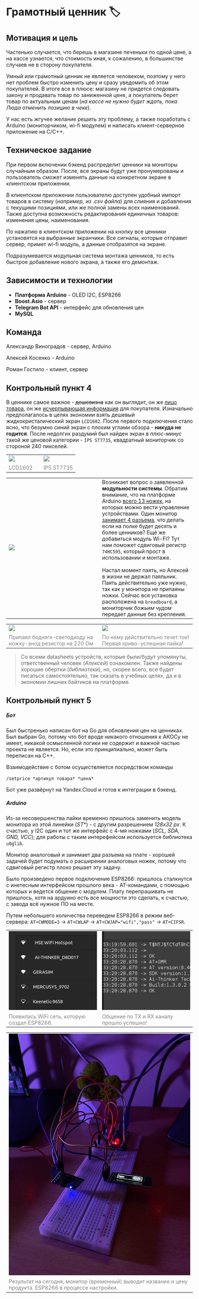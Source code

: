 # Грамотный ценник 🏷️

## Мотивация и цель

Частенько случается, что берешь в магазине печеньки по одной цене, а на кассе узнается, что стоимость иная, к сожалению, в большинстве случаев не в сторону покупателя. 

Умный или грамотный ценник не является человеком, поэтому у него нет проблем быстро изменить цену и сразу уведомить об этом покупателей. В итоге все в плюсе: магазину не придется следовать закону и продавать товар по заниженной цене, а покупатель берет товар по актуальным ценам (*на кассе не нужно будет ждать, пока Люда отменить позицию в чеке*).

У нас есть жгучее желание решить эту проблему, а также поработать с Arduino (мониторчиком, wi-fi модулем) и написать клиент-серверное приложение на C/C++.

## Техническое задание

При первом включении бэкенд распределит ценники на мониторы случайным образом. После, все экраны будут уже пронумерованы и пользователь сможет изменять данные на конкретном экране в клиентском приложении. 

В клиентском приложении пользователю доступен удобный импорт товаров в систему (*например, из .csv файла*) для слияния и добавления с текущими позициями, или же полной замены всех наименований. Также доступна возможность редактирования единичных товаров: изменения цены, наименования.

По нажатию в клиентском приложении на кнопку все ценники установятся на выбранные экранчики. Все сигналы, которые отправит сервер, примет wi-fi модуль, а данные отобразятся на экране.

Подразумевается модульная система монтажа ценников, то есть быстрое добавление нового экрана, а также его демонтаж.

## Зависимости и технологии

- **Платформа Arduino** - OLED I2C, ESP8266
- **Boost.Asio** - сервер
- **Telegram Bot API** - интерфейс для обновления цен
- **MySQL**

## Команда

Александр Виноградов - сервер, Arduino

Алексей Косенко - Arduino

Роман Гостило - клиент, сервер

## Контрольный пункт 4

В ценнике самое важное - ~~дешевизна~~ как он выглядит, он же <u>лицо товара</u>, он же <u>исчерпывающая информация</u> для покупателя. Изначально предполагалось в целях экономии взять дешевый жидкокристалический экран `LCD1602`. После первого подключения стало ясно, что безумно синий экран с плохим углами обзора - **никуда не годится**. После недолгих раздумий был найден экран в _плюс-минус_ такой же ценовой категории - `IPS ST7735`, квадратный мониторчик со стороной 240 пикселей. 

<table style="table-layout: fixed; width: 100% ; border-collapse: collapse ; border-width: 0px 0px 0px 0px;">

<tr>
    <td style="width: 50% ;">
        <img src="./img/photo_2023-03-03_23-15-34.jpg">
    </td>
    <td>
        <img  src="./img/photo_2023-03-03_23-14-36.jpg">
    </td>
</tr>
<tr>
    <td style="color: grey;">LCD1602</td>
    <td style="color: grey;"> IPS ST7735 </td>
</tr>
</table>

<table>
<tr>
    <td style="width: 50%;">
        <img  src="./img/photo_2023-03-03_23-14-35.jpg">
    </td>
    <td style="width: 50%;">
        <span>
            Возникает вопрос о заявленной <b>модульности системы</b>. Обратим внимание, что на платформе Arduino <u>всего 13 ножек</u>, на которых можно вести управление устройствами. Один монитор <u>занимает 4 разъема</u>, что делать если на полке будет десять и более ценников? Ещё же добавиться модуль Wi-Fi? Тут нам поможет сдвиговый регистр <code>74HC595</code>, который прост в использовании и монтаже. 
        </span>
        <br/>
        <br/>
        <span>
            Настал момент паять, но Алексей в жизни не держал паяльник. Паять действительно уже нужно, так как у монитора не припаяны ножки. Сейчас вся установка расположена на <code>breadboard</code>, а мониторчик <i>божьим чудом</i> передает данные без крепления.  
        </span>
    </td>
</tr>
</table>

<table>
<tr>
    <td style="width: 50%;">
        <img src="./img/photo_2023-03-03_23-14-34.jpg">
    </td>
    <td style="width: 50%;">
        <img  src="./img/photo_2023-03-03_23-14-33.jpg">
    </td>
</tr>
<tr>
    <td style="color: grey;">Припаял бедняге-светодиоду на ножку-анод резистор на 220 Ом</td>
    <td style="color: grey;">По нему действительно течет ток! Первая криво-успешная пайка! </td>
</tr>
</table>

> Со всеми datasheets устройств, которые были/будут упомянуты, ответственный человек (_Алексей_) ознакомлен. Также найдены хорошие обертки (_библиотеки_), но, скорее всего, все будет писаться самостоятельно, так сказать в учебных целях, да и в экономии лишних байтиков на платформе.

## Контрольный пункт 5

##### Бот

Был быстренько написан бот на Go для обновления цен на ценниках. Был выбран Go, потому что бот вроде никакого отношения к АКОСу не имеет, никакой осмысленной логики не содержит и важной частью проекта не является. Но, если это принципиально, может быть переписан на C++.

Взаимодействие с ботом осуществляется посредством команды

```
/setprice *артикул товара* *цена* 
```

Бот уже развёрнут на Yandex.Cloud и готов к интеграции в бэкенд.

##### Arduino

Из-за несовершенства пайки временно пришлось заменить модель монитора из этой линейки (*ST**) - с другим разрешением *128x32 px*. К счастью, у I2C один и тот же интерфейс с 4-мя ножками (*SCL, SDA, GND, VCC*); для работы с таким интерефейсом используется библиотека `u8glib`.

Монитор аналоговый и занимает два разъема на плате - хорошей задачей будет подумать о расширении аналоговых ножек, потому что сдвиговый регистр плохо решает эту задачу.

Было произведено первое подключение ESP8266: пришлось сталкнутся с инетесным интерфейсом прошлого века - AT-командами, с помощью которых и ведется общение с модулем. Плату перепрашивать не пришлось, хотя на ардуино есть все мощности это сделать, к счастью, с завода всё нужное ПО на месте.

Путем небольшего количества переведем ESP8266 в режим веб-сервера: `AT+CWMODE=3` -> `AT+CWLAP` -> `AT+CWJAP="wifi","pass"` -> `AT+CIFSR`.

<table>
<tr>
    <td style="width: 50%;">
        <img src="./img/Screenshot from 2023-04-03 23-23-42.png">
    </td>
    <td style="width: 50%;">
        <img  src="./img/Screenshot from 2023-04-03 23-23-55.png">
    </td>
</tr>
<tr>
    <td style="color: grey;">Появилась WiFi сеть, которую создал ESP8266.</td>
    <td style="color: grey;">Общение по TX и RX каналу прошло успешно!</td>
</tr>
</table>
<table>
<tr>
    <td style="width: 50%;">
        <img  src="./img/photo_2023-04-03_05-21-29.jpg">
    </td>
</tr>
<tr>
    <td style="color: grey;">Результат на сегодня, монитор (временный) выводит название и цену продукта. ESP8266 в процессе настройки.</td>
</tr>
</table>